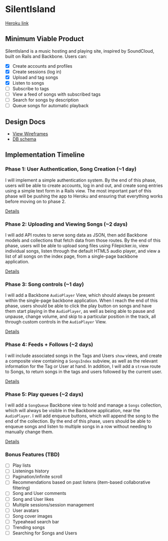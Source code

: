 # SilentIsland

[Heroku link][heroku]

[heroku]: https://silentisland.herokuapp.com/

## Minimum Viable Product
SilentIsland is a music hosting and playing site, inspired by SoundCloud, built on Rails and Backbone. Users can:

<!-- This is a Markdown checklist. Use it to keep track of your progress! -->

- [x] Create accounts and profiles
- [x] Create sessions (log in)
- [x] Upload and tag songs
- [x] Listen to songs
- [ ] Subscribe to tags
- [ ] View a feed of songs with subscribed tags
- [ ] Search for songs by description
- [ ] Queue songs for automatic playback

## Design Docs
* [View Wireframes][views]
* [DB schema][schema]

[views]: ./docs/views.md
[schema]: ./docs/schema.md

## Implementation Timeline

### Phase 1: User Authentication, Song Creation (~1 day)
I will implement a simple authentication system. By the end of this phase, users will be able to create accounts, log in and out, and create song entries using a simple text form in a Rails view. The most important part of this phase will be pushing the app to Heroku and ensuring that everything works before moving on to phase 2.

[Details][phase-one]

### Phase 2: Uploading and Viewing Songs (~2 days)
I will add API routes to serve song data as JSON, then add Backbone models and collections that fetch data from those routes. By the end of this phase, users will be able to upload song files using Filepicker.io, view individual songs, listen through the default HTML5 audio player, and view a list of all songs on the index page, from a single-page backbone application.

[Details][phase-two]

### Phase 3: Song controls (~1 day)
I will add a Backbone `AudioPlayer` View, which should always be present within the single-page backbone application. When I reach the end of this phase, users should be able to click the play button on songs and have them start playing in the `AudioPlayer`, as well as being able to pause and unpause, change volume, and skip to a particular position in the track, all through custom controls in the `AudioPlayer` View.

[Details][phase-three]

### Phase 4: Feeds + Follows (~2 days)
I will include associated songs in the Tags and Users `show` views, and create a composite view containing a `SongsIndex` subview, as well as the relevant information for the Tag or User at hand. In addition, I will add a `stream` route to Songs, to return songs in the tags and users followed by the current user.

[Details][phase-four]

### Phase 5: Play queues (~2 days)
I will add a `SongQueue` Backbone view to hold and manage a `Songs` collection, which will always be visible in the Backbone application, near the `AudioPlayer`. I will add enqueue buttons, which will append the song to the end of the collection. By the end of this phase, users should be able to enqueue songs and listen to multiple songs in a row without needing to manually change them.


[Details][phase-five]

### Bonus Features (TBD)
- [ ] Play lists
- [ ] Listenings history
- [ ] Pagination/infinite scroll
- [ ] Recommendations based on past listens (item-based collaborative filtering)
- [ ] Song and User comments
- [ ] Song and User likes
- [ ] Multiple sessions/session management
- [ ] User avatars
- [ ] Song cover images
- [ ] Typeahead search bar
- [ ] Trending songs
- [ ] Searching for Songs and Users

[phase-one]: ./docs/phases/phase1.md
[phase-two]: ./docs/phases/phase2.md
[phase-three]: ./docs/phases/phase3.md
[phase-four]: ./docs/phases/phase4.md
[phase-five]: ./docs/phases/phase5.md
[phase-six]: ./docs/phases/phase6.md
